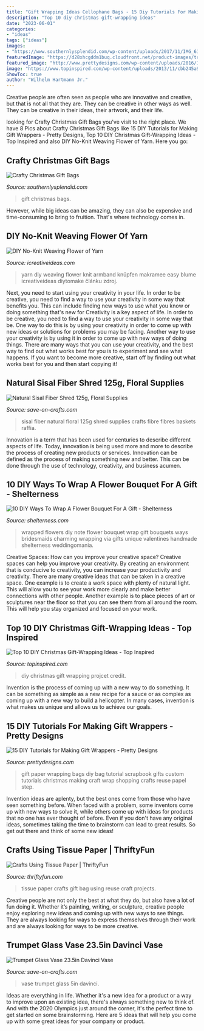 ```yaml
---
title: "Gift Wrapping Ideas Cellophane Bags - 15 Diy Tutorials For Making Gift Wrappers"
description: "Top 10 diy christmas gift-wrapping ideas"
date: "2023-06-01"
categories:
- "ideas"
tags: ["ideas"]
images:
- "https://www.southernlysplendid.com/wp-content/uploads/2017/11/IMG_6170.jpg"
featuredImage: "https://d28xhcgddm1buq.cloudfront.net/product-images/trumpet-glass-vase-23-5in-8.jpg"
featured_image: "http://www.prettydesigns.com/wp-content/uploads/2016/12/Gift-Bags.jpg"
image: "https://www.topinspired.com/wp-content/uploads/2013/11/cbb245a91dece1061a3d02580f410b2d.jpg"
ShowToc: true
author: "Wilhelm Hartmann Jr."
---
```



Creative people are often seen as people who are innovative and creative, but that is not all that they are. They can be creative in other ways as well. They can be creative in their ideas, their artwork, and their life.

	

		
looking for Crafty Christmas Gift Bags you've visit to the right place. We have 8 Pics about Crafty Christmas Gift Bags like 15 DIY Tutorials for Making Gift Wrappers - Pretty Designs, Top 10 DIY Christmas Gift-Wrapping Ideas - Top Inspired and also DIY No-Knit Weaving Flower of Yarn. Here you go:
		
    
## Crafty Christmas Gift Bags

<img loading=lazy src="https://www.southernlysplendid.com/wp-content/uploads/2017/11/IMG_6170.jpg" onerror="this.onerror=null;this.src='https://tse2.mm.bing.net/th?id=OIP.PYjjAp8LJfCPFNfJEBv8PwHaLH&amp;pid=15.1';" alt="Crafty Christmas Gift Bags">

_Source: southernlysplendid.com_

>gift christmas bags. 

	

However, while big ideas can be amazing, they can also be expensive and time-consuming to bring to fruition. That's where technology comes in.

    
## DIY No-Knit Weaving Flower Of Yarn

<img loading=lazy src="http://www.icreativeideas.com/wp-content/uploads/2014/04/DIY-Weaving-Flower-of-Yarn-1.jpg" onerror="this.onerror=null;this.src='https://tse3.mm.bing.net/th?id=OIP.9FGdH_88NJLHNlkOtEBiWwHaHa&amp;pid=15.1';" alt="DIY No-Knit Weaving Flower of Yarn">

_Source: icreativeideas.com_

>yarn diy weaving flower knit armband knüpfen makramee easy blume icreativeideas diytomake článku zdroj. 

	

Next, you need to start using your creativity in your life. In order to be creative, you need to find a way to use your creativity in some way that benefits you. This can include finding new ways to use what you know or doing something that's new for
Creativity is a key aspect of life. In order to be creative, you need to find a way to use your creativity in some way that be. One way to do this is by using your creativity in order to come up with new ideas or solutions for problems you may be facing. Another way to use your creativity is by using it in order to come up with new ways of doing things. There are many ways that you can use your creativity, and the best way to find out what works best for you is to experiment and see what happens. If you want to become more creative, start off by finding out what works best for you and then start copying it!

    
## Natural Sisal Fiber Shred 125g, Floral Supplies

<img loading=lazy src="https://d28xhcgddm1buq.cloudfront.net/product-images/sisal-fiber-125g-natural-1.jpg" onerror="this.onerror=null;this.src='https://tse1.mm.bing.net/th?id=OIP.BzsQZBbcoeygnPTRyHjRyAHaLH&amp;pid=15.1';" alt="Natural Sisal Fiber Shred 125g, Floral Supplies">

_Source: save-on-crafts.com_

>sisal fiber natural floral 125g shred supplies crafts fibre fibres baskets raffia. 

	

Innovation is a term that has been used for centuries to describe different aspects of life. Today, innovation is being used more and more to describe the process of creating new products or services. Innovation can be defined as the process of making something new and better. This can be done through the use of technology, creativity, and business acumen.

    
## 10 DIY Ways To Wrap A Flower Bouquet For A Gift - Shelterness

<img loading=lazy src="https://i.shelterness.com/2016/01/diy-ways-to-wrap-a-flower-bouquet-for-a-gift2.jpg" onerror="this.onerror=null;this.src='https://tse3.mm.bing.net/th?id=OIP.yV2gjeunpFxFzPmy-a1rpQHaLL&amp;pid=15.1';" alt="10 DIY Ways To Wrap A Flower Bouquet For A Gift - Shelterness">

_Source: shelterness.com_

>wrapped flowers diy note flower bouquet wrap gift bouquets ways bridesmaids charming wrapping via gifts unique valentines handmade shelterness weddingomania. 

	

Creative Spaces: How can you improve your creative space?
Creative spaces can help you improve your creativity. By creating an environment that is conducive to creativity, you can increase your productivity and creativity. There are many creative ideas that can be taken in a creative space. One example is to create a work space with plenty of natural light. This will allow you to see your work more clearly and make better connections with other people. Another example is to place pieces of art or sculptures near the floor so that you can see them from all around the room. This will help you stay organized and focused on your work.

    
## Top 10 DIY Christmas Gift-Wrapping Ideas - Top Inspired

<img loading=lazy src="https://www.topinspired.com/wp-content/uploads/2013/11/cbb245a91dece1061a3d02580f410b2d.jpg" onerror="this.onerror=null;this.src='https://tse4.mm.bing.net/th?id=OIP.8H2r6QCEICq7B0Lt0f3KvgHaJ3&amp;pid=15.1';" alt="Top 10 DIY Christmas Gift-Wrapping Ideas - Top Inspired">

_Source: topinspired.com_

>diy christmas gift wrapping projcet credit. 

	

Invention is the process of coming up with a new way to do something. It can be something as simple as a new recipe for a sauce or as complex as coming up with a new way to build a helicopter. In many cases, invention is what makes us unique and allows us to achieve our goals.

    
## 15 DIY Tutorials For Making Gift Wrappers - Pretty Designs

<img loading=lazy src="http://www.prettydesigns.com/wp-content/uploads/2016/12/Gift-Bags.jpg" onerror="this.onerror=null;this.src='https://tse3.mm.bing.net/th?id=OIP.qhOzKtUol5t8c5cIms8h9gAAAA&amp;pid=15.1';" alt="15 DIY Tutorials for Making Gift Wrappers - Pretty Designs">

_Source: prettydesigns.com_

>gift paper wrapping bags diy bag tutorial scrapbook gifts custom tutorials christmas making craft wrap shopping crafts reuse papel step. 

	

Invention ideas are aplenty, but the best ones come from those who have seen something before. When faced with a problem, some inventors come up with new ways to solve it, while others come up with ideas for products that no one has ever thought of before. Even if you don't have any original ideas, sometimes taking the time to brainstorm can lead to great results. So get out there and think of some new ideas!

    
## Crafts Using Tissue Paper | ThriftyFun

<img loading=lazy src="https://img.thrfun.com/img/014/975/crafts_using_tissue_paper_l.jpg" onerror="this.onerror=null;this.src='https://tse1.mm.bing.net/th?id=OIP.CYKzP_CnD2XnFu-P0JQx7gHaLG&amp;pid=15.1';" alt="Crafts Using Tissue Paper | ThriftyFun">

_Source: thriftyfun.com_

>tissue paper crafts gift bag using reuse craft projects. 

	

Creative people are not only the best at what they do, but also have a lot of fun doing it. Whether it’s painting, writing, or sculpture, creative people enjoy exploring new ideas and coming up with new ways to see things. They are always looking for ways to express themselves through their work and are always looking for ways to be more creative.

    
## Trumpet Glass Vase 23.5in Davinci Vase

<img loading=lazy src="https://d28xhcgddm1buq.cloudfront.net/product-images/trumpet-glass-vase-23-5in-8.jpg" onerror="this.onerror=null;this.src='https://tse1.mm.bing.net/th?id=OIP.hyTOhEVM5J859sbS1XIdEwHaLH&amp;pid=15.1';" alt="Trumpet Glass Vase 23.5in Davinci Vase">

_Source: save-on-crafts.com_

>vase trumpet glass 5in davinci. 

	

Ideas are everything in life. Whether it's a new idea for a product or a way to improve upon an existing idea, there's always something new to think of. And with the 2020 Olympics just around the corner, it's the perfect time to get started on some brainstorming. Here are 5 ideas that will help you come up with some great ideas for your company or product.

